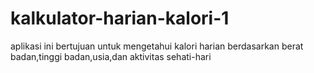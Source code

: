 # kalkulator-harian-kalori-1
aplikasi ini bertujuan untuk mengetahui kalori harian berdasarkan berat badan,tinggi badan,usia,dan aktivitas sehati-hari
